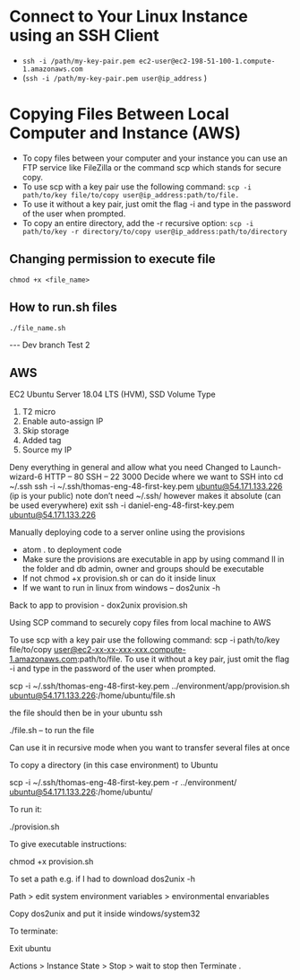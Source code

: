 # Connect to Your Linux Instance using an SSH Client
- ``ssh -i /path/my-key-pair.pem ec2-user@ec2-198-51-100-1.compute-1.amazonaws.com``
- (``ssh -i /path/my-key-pair.pem user@ip_address`` )

# Copying Files Between Local Computer and Instance (AWS)
- To copy files between your computer and your instance you can use an FTP service like FileZilla or the command scp which stands for secure copy.
- To use scp with a key pair use the following command: ``scp -i path/to/key file/to/copy user@ip_address:path/to/file.``
- To use it without a key pair, just omit the flag -i and type in the password of the user when prompted.
- To copy an entire directory, add the -r recursive option:
``scp -i path/to/key -r directory/to/copy user@ip_address:path/to/directory``

## Changing permission to execute file
`` chmod +x <file_name> ``

## How to run.sh files
`` ./file_name.sh ``

--- Dev branch Test 2

## AWS
EC2
Ubuntu Server 18.04 LTS (HVM), SSD Volume Type
1.	T2 micro
2.	Enable auto-assign IP
3.	Skip storage
4.	Added tag
5.	Source my IP

Deny everything in general and allow what you need
Changed to Launch-wizard-6
HTTP – 80
SSH – 22
3000
Decide where we want to SSH into
cd ~/.ssh
ssh -i ~/.ssh/thomas-eng-48-first-key.pem ubuntu@54.171.133.226 (ip is your public)
note don’t need ~/.ssh/ however makes it absolute (can be used everywhere)
exit
ssh -i daniel-eng-48-first-key.pem ubuntu@54.171.133.226

Manually deploying code to a server online using the provisions
- atom . to deployment code
- Make sure the provisions are executable in app by using command ll in the folder and db admin, owner and groups should be executable
- If not chmod +x provision.sh or can do it inside linux
- If we want to run in linux from windows – dos2unix -h

Back to app to provision - dox2unix provision.sh

Using SCP command to securely copy files from local machine to AWS

To use scp with a key pair use the following command: scp -i path/to/key file/to/copy user@ec2-xx-xx-xxx-xxx.compute-1.amazonaws.com:path/to/file.
	To use it without a key pair, just omit the flag -i and type in the password of the user when prompted.

scp -i ~/.ssh/thomas-eng-48-first-key.pem ../environment/app/provision.sh ubuntu@54.171.133.226:/home/ubuntu/file.sh

the file should then be in your ubuntu ssh

./file.sh – to run the file

Can use it in recursive mode when you want to transfer several files at once

To copy a directory (in this case environment) to Ubuntu

scp -i ~/.ssh/thomas-eng-48-first-key.pem -r ../environment/ ubuntu@54.171.133.226:/home/ubuntu/

To run it:

./provision.sh

To give executable instructions:

chmod +x provision.sh

To set a path e.g. if I had to download dos2unix -h

Path > edit system environment variables > environmental envariables

Copy dos2unix and put it inside windows/system32

To terminate:

Exit ubuntu

Actions > Instance State > Stop > wait to stop then Terminate
.

